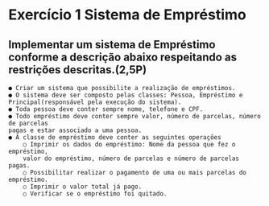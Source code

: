 # Exercício 1  Sistema de Empréstimo
## Implementar um sistema de Empréstimo conforme a descrição abaixo respeitando as restrições descritas.(2,5P)

```
● Criar um sistema que possibilite a realização de empréstimos. 
● O sistema deve ser composto pelas classes: Pessoa, Empréstimo e 
Principal(responsável pela execução do sistema). 
● Toda pessoa deve conter sempre nome, telefone e CPF. 
● Todo empréstimo deve conter sempre valor, número de parcelas, número de parcelas 
pagas e estar associado a uma pessoa. 
● A classe de empréstimo deve conter as seguintes operações 
    ○ Imprimir os dados do empréstimo: Nome da pessoa que fez o empréstimo, 
    valor do empréstimo, número de parcelas e número de parcelas pagas. 
    ○ Possibilitar realizar o pagamento de uma ou mais parcelas do empréstimo. 
    ○ Imprimir o valor total já pago. 
    ○ Verificar se o empréstimo foi quitado.
```
